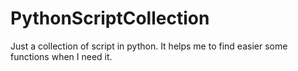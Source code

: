 # PythonScriptCollection
Just a collection of script in python. It helps me to find easier some functions when I need it. 
